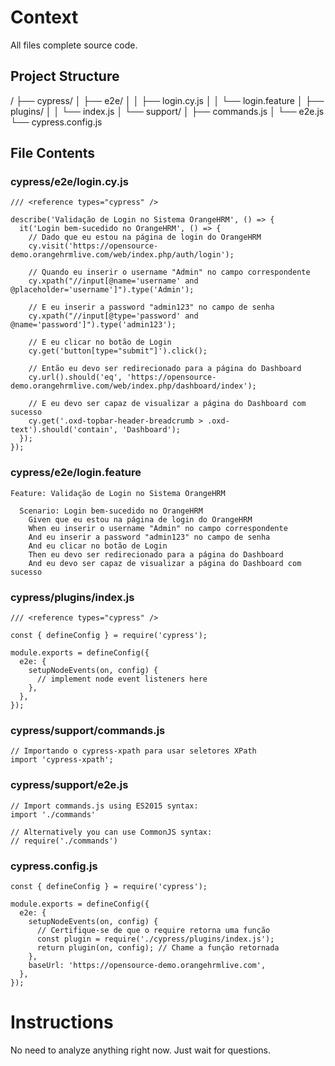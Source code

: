 # Context

All files complete source code.

## Project Structure

/
├── cypress/
│   ├── e2e/
│   │   ├── login.cy.js
│   │   └── login.feature
│   ├── plugins/
│   │   └── index.js
│   └── support/
│       ├── commands.js
│       └── e2e.js
└── cypress.config.js

## File Contents

### cypress/e2e/login.cy.js
```
/// <reference types="cypress" />

describe('Validação de Login no Sistema OrangeHRM', () => {
  it('Login bem-sucedido no OrangeHRM', () => {
    // Dado que eu estou na página de login do OrangeHRM
    cy.visit('https://opensource-demo.orangehrmlive.com/web/index.php/auth/login');

    // Quando eu inserir o username "Admin" no campo correspondente
    cy.xpath("//input[@name='username' and @placeholder='username']").type('Admin');

    // E eu inserir a password "admin123" no campo de senha
    cy.xpath("//input[@type='password' and @name='password']").type('admin123');

    // E eu clicar no botão de Login
    cy.get('button[type="submit"]').click();

    // Então eu devo ser redirecionado para a página do Dashboard
    cy.url().should('eq', 'https://opensource-demo.orangehrmlive.com/web/index.php/dashboard/index');

    // E eu devo ser capaz de visualizar a página do Dashboard com sucesso
    cy.get('.oxd-topbar-header-breadcrumb > .oxd-text').should('contain', 'Dashboard');
  });
});
```

### cypress/e2e/login.feature
```
Feature: Validação de Login no Sistema OrangeHRM

  Scenario: Login bem-sucedido no OrangeHRM
    Given que eu estou na página de login do OrangeHRM
    When eu inserir o username "Admin" no campo correspondente
    And eu inserir a password "admin123" no campo de senha
    And eu clicar no botão de Login
    Then eu devo ser redirecionado para a página do Dashboard
    And eu devo ser capaz de visualizar a página do Dashboard com sucesso
```

### cypress/plugins/index.js
```
/// <reference types="cypress" />

const { defineConfig } = require('cypress');

module.exports = defineConfig({
  e2e: {
    setupNodeEvents(on, config) {
      // implement node event listeners here
    },
  },
});
```

### cypress/support/commands.js
```
// Importando o cypress-xpath para usar seletores XPath
import 'cypress-xpath';
```

### cypress/support/e2e.js
```
// Import commands.js using ES2015 syntax:
import './commands'

// Alternatively you can use CommonJS syntax:
// require('./commands')
```

### cypress.config.js
```
const { defineConfig } = require('cypress');

module.exports = defineConfig({
  e2e: {
    setupNodeEvents(on, config) {
      // Certifique-se de que o require retorna uma função
      const plugin = require('./cypress/plugins/index.js');
      return plugin(on, config); // Chame a função retornada
    },
    baseUrl: 'https://opensource-demo.orangehrmlive.com',
  },
});
```

# Instructions

No need to analyze anything right now. 
Just wait for questions.
